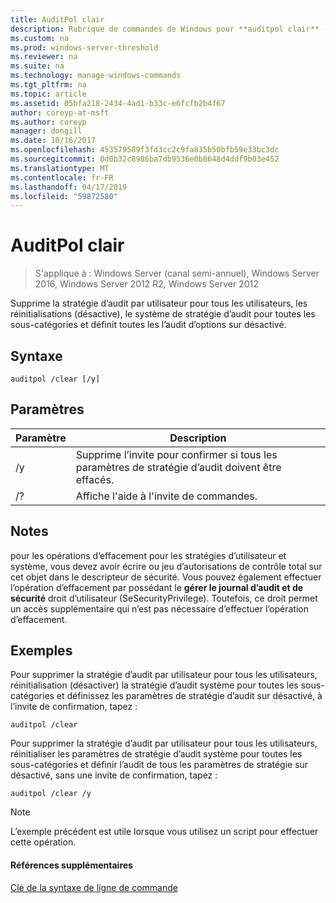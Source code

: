 ```yaml
---
title: AuditPol clair
description: Rubrique de commandes de Windows pour **auditpol clair** -supprime la stratégie d’audit par utilisateur pour tous les utilisateurs, les réinitialisations (désactive), le système de stratégie d’audit pour toutes les sous-catégories et définit toutes les l’audit d’options sur désactivé.
ms.custom: na
ms.prod: windows-server-threshold
ms.reviewer: na
ms.suite: na
ms.technology: manage-windows-commands
ms.tgt_pltfrm: na
ms.topic: article
ms.assetid: 05bfa218-2434-4ad1-b33c-e6fcfb2b4f67
author: coreyp-at-msft
ms.author: coreyp
manager: dongill
ms.date: 10/16/2017
ms.openlocfilehash: 453579589f3fd3cc2c9fa835b50bfb59e33bc3dc
ms.sourcegitcommit: 0d0b32c8986ba7db9536e0b8648d4ddf9b03e452
ms.translationtype: MT
ms.contentlocale: fr-FR
ms.lasthandoff: 04/17/2019
ms.locfileid: "59872580"
---
```

# <a name="auditpol-clear"></a>AuditPol clair

>S'applique à : Windows Server (canal semi-annuel), Windows Server 2016, Windows Server 2012 R2, Windows Server 2012

Supprime la stratégie d’audit par utilisateur pour tous les utilisateurs, les réinitialisations (désactive), le système de stratégie d’audit pour toutes les sous-catégories et définit toutes les l’audit d’options sur désactivé.

## <a name="syntax"></a>Syntaxe
```
auditpol /clear [/y]
```
## <a name="parameters"></a>Paramètres
|Paramètre|Description|
|-------|--------|
|/y|Supprime l’invite pour confirmer si tous les paramètres de stratégie d’audit doivent être effacés.|
|/?|Affiche l'aide à l'invite de commandes.|
## <a name="remarks"></a>Notes
pour les opérations d’effacement pour les stratégies d’utilisateur et système, vous devez avoir écrire ou jeu d’autorisations de contrôle total sur cet objet dans le descripteur de sécurité. Vous pouvez également effectuer l’opération d’effacement par possédant le **gérer le journal d’audit et de sécurité** droit d’utilisateur (SeSecurityPrivilege). Toutefois, ce droit permet un accès supplémentaire qui n’est pas nécessaire d’effectuer l’opération d’effacement.
## <a name="BKMK_examples"></a>Exemples
Pour supprimer la stratégie d’audit par utilisateur pour tous les utilisateurs, réinitialisation (désactiver) la stratégie d’audit système pour toutes les sous-catégories et définissez les paramètres de stratégie d’audit sur désactivé, à l’invite de confirmation, tapez :
```
auditpol /clear
```
Pour supprimer la stratégie d’audit par utilisateur pour tous les utilisateurs, réinitialiser les paramètres de stratégie d’audit système pour toutes les sous-catégories et définir l’audit de tous les paramètres de stratégie sur désactivé, sans une invite de confirmation, tapez :
```
auditpol /clear /y
```
> [!NOTE]
> L’exemple précédent est utile lorsque vous utilisez un script pour effectuer cette opération.
#### <a name="additional-references"></a>Références supplémentaires
[Clé de la syntaxe de ligne de commande](command-line-syntax-key.md)
